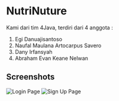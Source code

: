 # NutriNuture
Kami dari tim 4Java, terdiri dari 4 anggota :
1. Egi Danuajisantoso
2. Naufal Maulana Artocarpus Savero
3. Dany Irfansyah
4. Abraham Evan Keane Nelwan



## Screenshots

![Login Page](https://github.com/danyirfansyah/NutriNuture/assets/113356015/80b063a0-8ea7-44bc-bf34-b70e63cd3304)
![Sign Up Page](https://github.com/danyirfansyah/NutriNuture/assets/113356015/cc0bad41-5f54-46b0-9490-e678961bb266)
